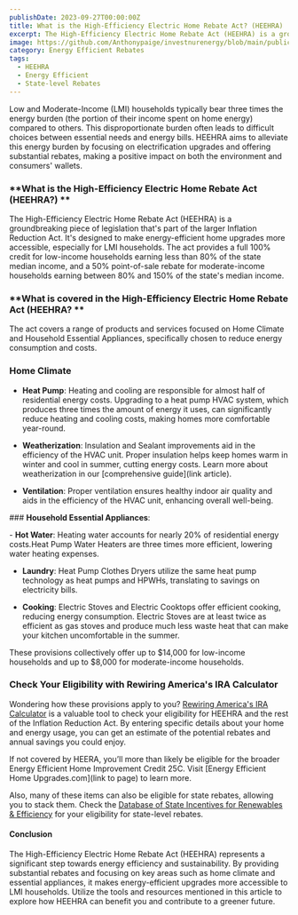 ```yaml
---
publishDate: 2023-09-27T00:00:00Z
title: What is the High-Efficiency Electric Home Rebate Act? (HEEHRA)
excerpt: The High-Efficiency Electric Home Rebate Act (HEEHRA) is a groundbreaking piece of legislation that's part of the larger Inflation Reduction Act. It's designed to make energy-efficient home upgrades more accessible, especially for LMI households.
image: https://github.com/Anthonypaige/investnurenergy/blob/main/public/images/cover-art/EER-1-cover-art.jpg?raw=true
category: Energy Efficient Rebates
tags:
  - HEEHRA
  - Energy Efficient
  - State-level Rebates
---
```


Low and Moderate-Income (LMI) households typically bear three times the energy burden (the portion of their income spent on home energy) compared to others. This disproportionate burden often leads to difficult choices between essential needs and energy bills. HEEHRA aims to alleviate this energy burden by focusing on electrification upgrades and offering substantial rebates, making a positive impact on both the environment and consumers' wallets.

### **What is the High-Efficiency Electric Home Rebate Act (HEEHRA?) **

The High-Efficiency Electric Home Rebate Act (HEEHRA) is a groundbreaking piece of legislation that's part of the larger Inflation Reduction Act. It's designed to make energy-efficient home upgrades more accessible, especially for LMI households. The act provides a full 100% credit for low-income households earning less than 80% of the state median income, and a 50% point-of-sale rebate for moderate-income households earning between 80% and 150% of the state's median income.

### **What is covered in the High-Efficiency Electric Home Rebate Act (HEEHRA? **

The act covers a range of products and services focused on Home Climate and Household Essential Appliances, specifically chosen to reduce energy consumption and costs.

### **Home Climate**

- **Heat Pump**: Heating and cooling are responsible for almost half of residential energy costs. Upgrading to a heat pump HVAC system, which produces three times the amount of energy it uses, can significantly reduce heating and cooling costs, making homes more comfortable year-round.

- **Weatherization**: Insulation and Sealant improvements aid in the efficiency of the HVAC unit. Proper insulation helps keep homes warm in winter and cool in summer, cutting energy costs. Learn more about weatherization in our [comprehensive guide](link article).

- **Ventilation**: Proper ventilation ensures healthy indoor air quality and aids in the efficiency of the HVAC unit, enhancing overall well-being.

### **Household Essential Appliances**:

- **Hot Water**: Heating water accounts for nearly 20% of residential energy costs.Heat Pump Water Heaters are three times more efficient, lowering water heating expenses.

- **Laundry**: Heat Pump Clothes Dryers utilize the same heat pump technology as heat pumps and HPWHs, translating to savings on electricity bills.

- **Cooking**: Electric Stoves and Electric Cooktops offer efficient cooking, reducing energy consumption. Electric Stoves are at least twice as efficient as gas stoves and produce much less waste heat that can make your kitchen uncomfortable in the summer.

These provisions collectively offer up to $14,000 for low-income households and up to $8,000 for moderate-income households.

### **Check Your Eligibility with Rewiring America's IRA Calculator**

Wondering how these provisions apply to you? [Rewiring America's IRA Calculator](https://www.rewiringamerica.org/app/ira-calculator) is a valuable tool to check your eligibility for HEEHRA and the rest of the Inflation Reduction Act. By entering specific details about your home and energy usage, you can get an estimate of the potential rebates and annual savings you could enjoy.

If not covered by HEERA, you’ll more than likely be eligible for the broader Energy Efficient Home Improvement Credit 25C. Visit [Energy Efficient Home Upgrades.com](link to page) to learn more.

Also, many of these items can also be eligible for state rebates, allowing you to stack them. Check the [Database of State Incentives for Renewables & Efficiency](www.dsireusa.org) for your eligibility for state-level rebates.

#### **Conclusion**

The High-Efficiency Electric Home Rebate Act (HEEHRA) represents a significant step towards energy efficiency and sustainability. By providing substantial rebates and focusing on key areas such as home climate and essential appliances, it makes energy-efficient upgrades more accessible to LMI households. Utilize the tools and resources mentioned in this article to explore how HEEHRA can benefit you and contribute to a greener future.
